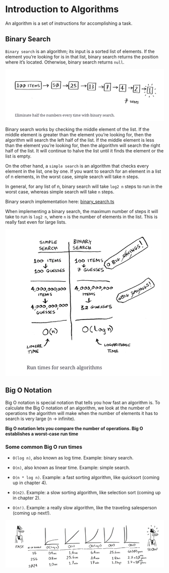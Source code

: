 # Introduction to Algorithms

An algorithm is a set of instructions for accomplishing a task.

## Binary Search

`Binary search` is an algorithm; its input is a sorted list of elements. If the element you’re looking for is in that list, binary search returns the position where it’s located. Otherwise, binary search returns `null`.

![alt text](image.png)

Binary search works by checking the middle element of the list. If the middle element is greater than the element you’re looking for, then the algorithm will search the left half of the list. If the middle element is less than the element you’re looking for, then the algorithm will search the right half of the list. It will continue to halve the list until it finds the element or the list is empty.

On the other hand, a `simple search` is an algorithm that checks every element in the list, one by one. If you want to search for an element in a list of n elements, in the worst case, simple search will take n steps.

In general, for any list of n, binary search will take `log2 n` steps to run in the worst case, whereas simple search will take `n` steps.

Binary search implementation here: [binary_search.ts](binarySearch.ts)

When implementing a binary search, the maximum number of steps it will take to run is `log2 n`, where `n` is the number of elements in the list. This is really fast even for large lists.

![alt text](image-1.png)

## Big O Notation

Big O notation is special notation that tells you how fast an algorithm is. To calculate the Big O notation of an algorithm, we look at the number of operations the algorithm will make when the number of elements it has to search is very large (n -> infinite).

**Big O notation lets you compare the number of operations. Big O establishes a worst-case run time**

### Some common Big O run times

- `O(log n)`, also known as log time. Example: binary search.

- `O(n)`, also known as linear time. Example: simple search.

- `O(n * log n)`. Example: a fast sorting algorithm, like quicksort (coming up in chapter 4).

- `O(n2)`. Example: a slow sorting algorithm, like selection sort (coming up in chapter 2).

- `O(n!)`. Example: a really slow algorithm, like the traveling salesperson (coming up next!).

![alt text](image-2.png)
